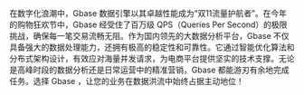 在数字化浪潮中，Gbase 数据引擎以其卓越性能成为“双11流量护航者”。在今年的购物狂欢节中，Gbase 经受住了百万级 QPS（Queries Per Second）的极限挑战，确保每一笔交易流畅无阻。作为国内领先的大数据分析平台，Gbase 不仅具备强大的数据处理能力，还拥有极高的稳定性和可靠性。它通过智能优化算法和分布式架构设计，有效应对海量并发请求，为电商平台提供坚实的技术支撑。无论是高峰时段的数据分析还是日常运营中的精准营销，Gbase 都能游刃有余地完成任务。选择 Gbase ，让您的业务在数据洪流中始终占据主动地位！